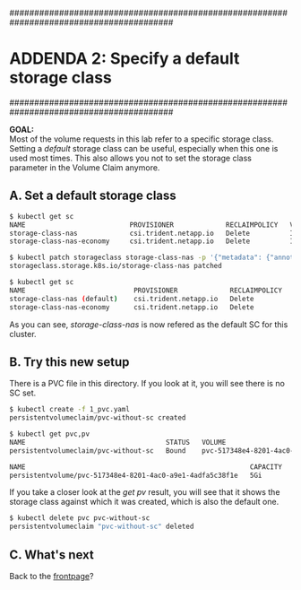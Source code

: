 #########################################################################################
# ADDENDA 2: Specify a default storage class
#########################################################################################

**GOAL:**  
Most of the volume requests in this lab refer to a specific storage class.  
Setting a _default_ storage class can be useful, especially when this one is used most times.
This also allows you not to set the storage class parameter in the Volume Claim anymore.

## A. Set a default storage class

```bash
$ kubectl get sc
NAME                          PROVISIONER             RECLAIMPOLICY   VOLUMEBINDINGMODE   ALLOWVOLUMEEXPANSION   AGE
storage-class-nas             csi.trident.netapp.io   Delete          Immediate           true                   87d
storage-class-nas-economy     csi.trident.netapp.io   Delete          Immediate           true                   87d

$ kubectl patch storageclass storage-class-nas -p '{"metadata": {"annotations":{"storageclass.kubernetes.io/is-default-class":"true"}}}'
storageclass.storage.k8s.io/storage-class-nas patched

$ kubectl get sc
NAME                           PROVISIONER             RECLAIMPOLICY   VOLUMEBINDINGMODE   ALLOWVOLUMEEXPANSION   AGE
storage-class-nas (default)    csi.trident.netapp.io   Delete          Immediate           true                   87d
storage-class-nas-economy      csi.trident.netapp.io   Delete          Immediate           true                   87d
```

As you can see, _storage-class-nas_ is now refered as the default SC for this cluster.

## B. Try this new setup

There is a PVC file in this directory. If you look at it, you will see there is no SC set.  

```bash
$ kubectl create -f 1_pvc.yaml
persistentvolumeclaim/pvc-without-sc created

$ kubectl get pvc,pv
NAME                                   STATUS   VOLUME                                     CAPACITY   ACCESS MODES   STORAGECLASS        AGE
persistentvolumeclaim/pvc-without-sc   Bound    pvc-517348e4-8201-4ac0-a9e1-4adfa5c38f1e   5Gi        RWX            storage-class-nas   6s

NAME                                                        CAPACITY   ACCESS MODES   RECLAIM POLICY   STATUS   CLAIM                    STORAGECLASS        REASON   AGE
persistentvolume/pvc-517348e4-8201-4ac0-a9e1-4adfa5c38f1e   5Gi        RWX            Delete           Bound    default/pvc-without-sc   storage-class-nas            5s
```

If you take a closer look at the _get pv_ result, you will see that it shows the storage class against which it was created, which is also the default one.

```bash
$ kubectl delete pvc pvc-without-sc
persistentvolumeclaim "pvc-without-sc" deleted
```

## C. What's next

Back to the [frontpage](https://github.com/YvosOnTheHub/LabNetApp)?